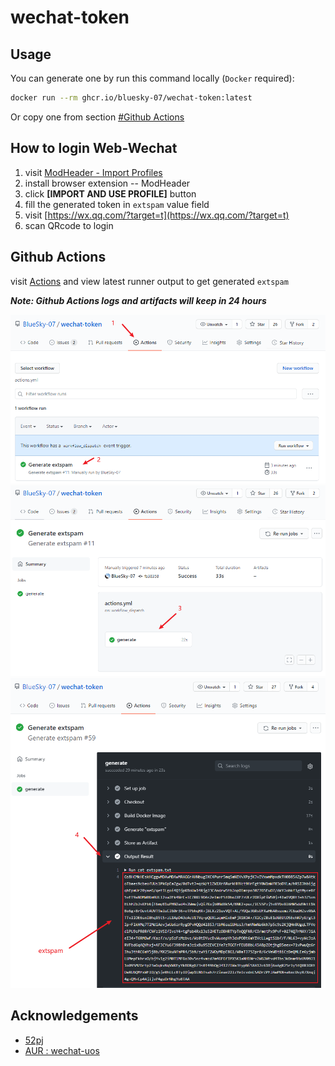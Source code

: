 # wechat-token

## Usage

You can generate one by run this command locally (`Docker` required):

```bash
docker run --rm ghcr.io/bluesky-07/wechat-token:latest
```

Or copy one from section [#Github Actions](#github-actions)

## How to login Web-Wechat

1. visit [ModHeader - Import Profiles](https://bewisse.com/modheader/p/#NobwRAhgDlCmB2ATAsge0bMAuAZhANgM6wA0YARhAMYDWA5gE6oCuSAwqvqg9mAMQAmAKwBGAJwihYMjgCW+AC6wGhbMAC6ZABawIGFWvBVUAWxMIFvQF9qgLO1APArSwCCOXyxE2BQ2akw8COa8VPiyFgC0AG7KhLKo8I4RBD68AgB0AAwZYAC+JEam5vCWWGCA1hqAmYoABIiotMqV3vCVAO6wVFoQCmEKqDQIlYD4roAIRoAhbg5kzq7unt6+-oElsAAeCoRQAQlJmCU5mmBashgcZhYzPmQMsGsAErr6qlgaZIRa3AoAKrIKbrwijkorDhcHglPg4cEQ-5fH4lQB1+oBD+UA3m6AVX1AKYRgEA5RzMBj4ABKsCg+GosEKqzU6my6iAA)
2. install browser extension -- ModHeader
3. click **[IMPORT AND USE PROFILE]** button
4. fill the generated token in `extspam` value field
5. visit [https://wx.qq.com/?target=t](https://wx.qq.com/?target=t)
6. scan QRcode to login

## Github Actions

visit [Actions](https://github.com/BlueSky-07/wechat-token/actions) and view latest runner output to get generated `extspam`

***Note: Github Actions logs and artifacts will keep in 24 hours***

![actions_1](doc/actions_1.png)
![actions_2](doc/actions_2.png)
![actions_3](doc/actions_3.png)

## Acknowledgements

- [52pj](https://www.52pojie.cn/forum.php?mod=viewthread&tid=1347814)
- [AUR : wechat-uos](https://aur.archlinux.org/cgit/aur.git/tree/?h=wechat-uos)
